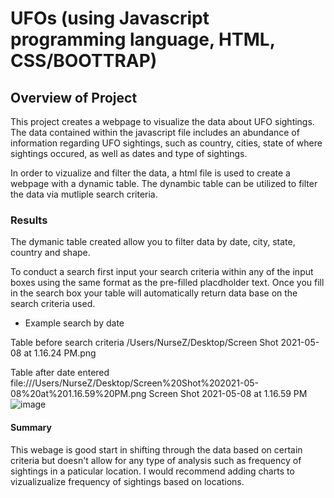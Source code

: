# UFOs (using Javascript programming language, HTML, CSS/BOOTTRAP)

## Overview of Project

This project creates a webpage to visualize the data about UFO sightings. The data contained within the javascript file includes an abundance of information regarding UFO sightings, such as country, cities, state of where sightings occured, as  well as dates and type of sightings.

In order to vizualize and filter the data, a html file is used to create a webpage with a dynamic table. The dynambic table  can be utilized to filter the data via mutliple search criteria.

### Results

The dymanic table created allow you to filter data by date, city, state, country and shape.

To conduct a search first input your search criteria within any of the input boxes using the same format as the pre-filled placdholder text. Once you fill in the search box your table will automatically return data base on the search criteria used. 

* Example search by date

Table before search criteria
/Users/NurseZ/Desktop/Screen Shot 2021-05-08 at 1.16.24 PM.png

Table after date entered
file:///Users/NurseZ/Desktop/Screen%20Shot%202021-05-08%20at%201.16.59%20PM.png
Screen Shot 2021-05-08 at 1.16.59 PM![image](https://user-images.githubusercontent.com/78943308/117549745-12698980-b00a-11eb-8d17-ded6870e370a.png)


#### Summary

This webage is good start in shifting through the data based  on certain criteria but doesn't allow for any type of analysis such as frequency of sightings in a paticular location. I would recommend adding charts to vizualizualize frequency of sightings based on locations.
